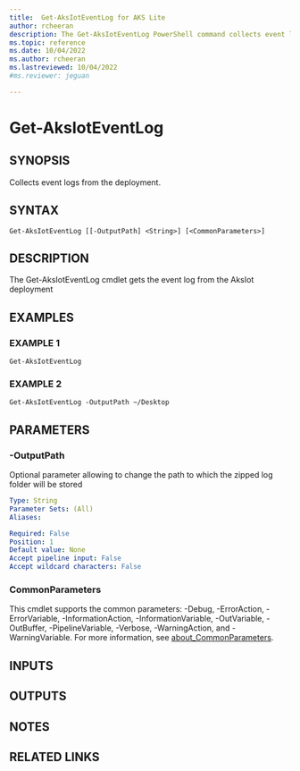 ```yaml
---
title:  Get-AksIotEventLog for AKS Lite
author: rcheeran
description: The Get-AksIotEventLog PowerShell command collects event logs from the deployment.
ms.topic: reference
ms.date: 10/04/2022
ms.author: rcheeran 
ms.lastreviewed: 10/04/2022
#ms.reviewer: jeguan

---
```


# Get-AksIotEventLog

## SYNOPSIS
Collects event logs from the deployment.

## SYNTAX

```
Get-AksIotEventLog [[-OutputPath] <String>] [<CommonParameters>]
```

## DESCRIPTION
The Get-AksIotEventLog cmdlet gets the event log from the AksIot deployment

## EXAMPLES

### EXAMPLE 1
```
Get-AksIotEventLog
```

### EXAMPLE 2
```
Get-AksIotEventLog -OutputPath ~/Desktop
```

## PARAMETERS

### -OutputPath
Optional parameter allowing to change the path to which the zipped log folder will be stored

```yaml
Type: String
Parameter Sets: (All)
Aliases:

Required: False
Position: 1
Default value: None
Accept pipeline input: False
Accept wildcard characters: False
```

### CommonParameters
This cmdlet supports the common parameters: -Debug, -ErrorAction, -ErrorVariable, -InformationAction, -InformationVariable, -OutVariable, -OutBuffer, -PipelineVariable, -Verbose, -WarningAction, and -WarningVariable. For more information, see [about_CommonParameters](https://go.microsoft.com/fwlink/?LinkID=113216).

## INPUTS

## OUTPUTS

## NOTES

## RELATED LINKS
